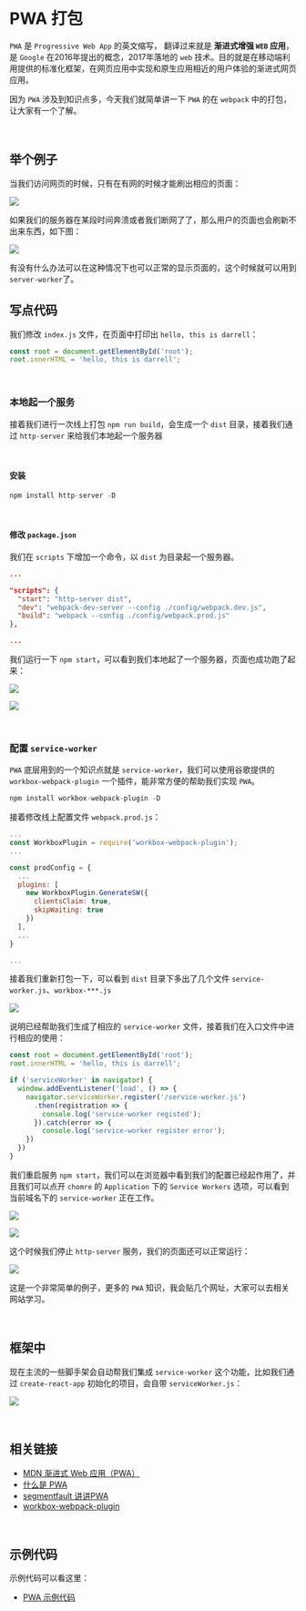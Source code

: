 # PWA 打包

`PWA` 是 `Progressive Web App` 的英文缩写， 翻译过来就是 **渐进式增强 `WEB` 应用**， 是 `Google` 在2016年提出的概念，2017年落地的 `web` 技术。目的就是在移动端利用提供的标准化框架，在网页应用中实现和原生应用相近的用户体验的渐进式网页应用。

因为 `PWA` 涉及到知识点多，今天我们就简单讲一下 `PWA` 的在 `webpack` 中的打包，让大家有一个了解。



&nbsp;

## 举个例子

当我们访问网页的时候，只有在有网的时候才能刷出相应的页面：

![](./img/pwa1.png)

如果我们的服务器在某段时间奔溃或者我们断网了了，那么用户的页面也会刷新不出来东西，如下图：

![](./img/pwa2.png)



有没有什么办法可以在这种情况下也可以正常的显示页面的，这个时候就可以用到 `server-worker`了。



## 写点代码

我们修改 `index.js` 文件，在页面中打印出 `hello, this is darrell`：

```javascript
const root = document.getElementById('root');
root.innerHTML = 'hello, this is darrell';
```

&nbsp;

### 本地起一个服务

接着我们进行一次线上打包 `npm run build`，会生成一个 `dist` 目录，接着我们通过 `http-server` 来给我们本地起一个服务器

&nbsp;

#### 安装

```javascript
npm install http-server -D
```

&nbsp;

#### 修改 `package.json`

我们在 `scripts` 下增加一个命令，以 `dist` 为目录起一个服务器。

```json
...

"scripts": {
  "start": "http-server dist",
  "dev": "webpack-dev-server --config ./config/webpack.dev.js",
  "build": "webpack --config ./config/webpack.prod.js"
},

...
```

我们运行一下 `npm start`，可以看到我们本地起了一个服务器，页面也成功跑了起来：

![](./img/pwa3.png)

![](./img/pwa1.png)



&nbsp;

### 配置 `service-worker`

`PWA` 底层用到的一个知识点就是 `service-worker`，我们可以使用谷歌提供的 `workbox-webpack-plugin` 一个插件，能非常方便的帮助我们实现 `PWA`。

```javascript
npm install workbox-webpack-plugin -D
```

接着修改线上配置文件 `webpack.prod.js`：

```javascript
...
const WorkboxPlugin = require('workbox-webpack-plugin');
...

const prodConfig = {
  ...
  plugins: [
    new WorkboxPlugin.GenerateSW({
      clientsClaim: true,
      skipWaiting: true
    })
  ],
  ...
}

...
```

接着我们重新打包一下，可以看到 `dist` 目录下多出了几个文件 `service-worker.js`、`workbox-***.js`

![](./img/pwa4.png)

说明已经帮助我们生成了相应的 `service-worker` 文件，接着我们在入口文件中进行相应的使用：

```javascript
const root = document.getElementById('root');
root.innerHTML = 'hello, this is darrell';

if ('serviceWorker' in navigator) {
  window.addEventListener('load', () => {
    navigator.serviceWorker.register('/service-worker.js')
      .then(registration => {
        console.log('service-worker registed');
      }).catch(error => {
        console.log('service-worker register error');
    })
  })
}
```

我们重启服务 `npm start`，我们可以在浏览器中看到我们的配置已经起作用了，并且我们可以点开 `chomre` 的 `Application` 下的 `Service Workers` 选项，可以看到当前域名下的  `service-worker` 正在工作。

![](./img/pwa5.png)

![](./img/pwa6.png)



这个时候我们停止 `http-server` 服务，我们的页面还可以正常运行：

![](./img/pwa5.png)



这是一个非常简单的例子，更多的 `PWA` 知识，我会贴几个网址，大家可以去相关网站学习。



&nbsp;

## 框架中

现在主流的一些脚手架会自动帮我们集成 `service-worker` 这个功能，比如我们通过 `create-react-app` 初始化的项目，会自带 `serviceWorker.js`：

![](./img/pwa7.png)



&nbsp;

## 相关链接

- [MDN 渐进式 Web 应用（PWA）](https://developer.mozilla.org/zh-CN/docs/Web/Progressive_web_apps)
- [什么是 PWA](https://lavas.baidu.com/pwa)
- [segmentfault 讲讲PWA](https://segmentfault.com/a/1190000012353473)
- [workbox-webpack-plugin](https://www.npmjs.com/package/workbox-webpack-plugin)

&nbsp;

## 示例代码

示例代码可以看这里：

- [PWA  示例代码](https://github.com/darrell0904/webpack-study-demo/tree/master/chapter3/pwa-demo)